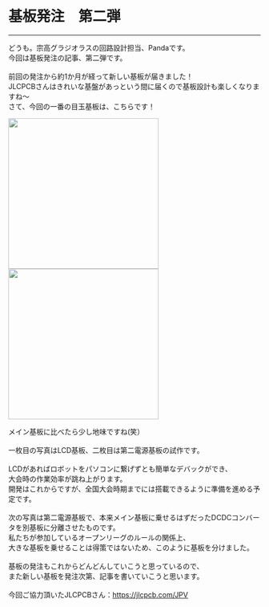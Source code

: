 # 基板発注　第二弾
<!--ヘッダ-->
***
<!--横線-->
どうも。宗高グラジオラスの回路設計担当、Pandaです。<br>
今回は基板発注の記事、第二弾です。<br>
<br>
前回の発注から約1か月が経って新しい基板が届きました！<br>
JLCPCBさんはきれいな基盤があっという間に届くので基板設計も楽しくなりますね～<br>
さて、今回の一番の目玉基板は、こちらです！<br>
<!--本論-->

<img width = "300" src="images/LCD.JPG">
<img width = "300" src="images/battery2.JPG">
<!--写真挿入-->

メイン基板に比べたら少し地味ですね(笑）<br>
<br>
一枚目の写真はLCD基板、二枚目は第二電源基板の試作です。<br>
<br>
LCDがあればロボットをパソコンに繋げずとも簡単なデバックができ、<br>
大会時の作業効率が跳ね上がります。<br>
開発はこれからですが、全国大会時期までには搭載できるように準備を進める予定です。<br>
<br>
次の写真は第二電源基板で、本来メイン基板に乗せるはずだったDCDCコンバータを別基板に分離させたものです。<br>
私たちが参加しているオープンリーグのルールの関係上、<br>
大きな基板を乗せることは得策ではないため、このように基板を分けました。<br>
<br>
基板の発注もこれからどんどんしていこうと思っているので、<br>
また新しい基板を発注次第、記事を書いていこうと思います。<br>
<br>
今回ご協力頂いたJLCPCBさん：https://jlcpcb.com/JPV<br>
